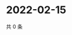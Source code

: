 # 2022-02-15

共 0 条

<!-- BEGIN WEIBO -->
<!-- 最后更新时间 Tue Feb 15 2022 00:15:46 GMT+0800 (China Standard Time) -->

<!-- END WEIBO -->

